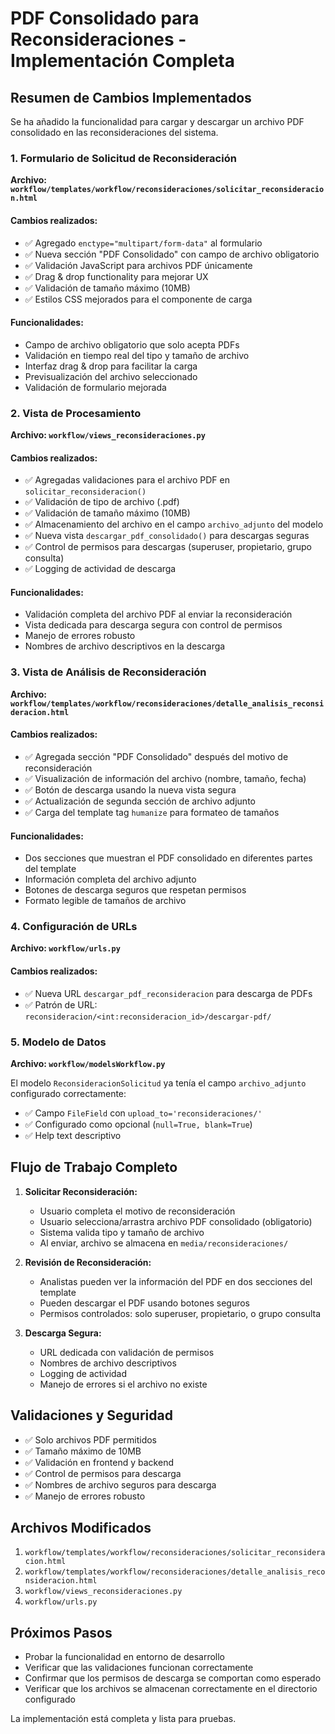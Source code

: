 # PDF Consolidado para Reconsideraciones - Implementación Completa

## Resumen de Cambios Implementados

Se ha añadido la funcionalidad para cargar y descargar un archivo PDF consolidado en las reconsideraciones del sistema.

### 1. Formulario de Solicitud de Reconsideración

**Archivo: `workflow/templates/workflow/reconsideraciones/solicitar_reconsideracion.html`**

#### Cambios realizados:

- ✅ Agregado `enctype="multipart/form-data"` al formulario
- ✅ Nueva sección "PDF Consolidado" con campo de archivo obligatorio
- ✅ Validación JavaScript para archivos PDF únicamente
- ✅ Drag & drop functionality para mejorar UX
- ✅ Validación de tamaño máximo (10MB)
- ✅ Estilos CSS mejorados para el componente de carga

#### Funcionalidades:

- Campo de archivo obligatorio que solo acepta PDFs
- Validación en tiempo real del tipo y tamaño de archivo
- Interfaz drag & drop para facilitar la carga
- Previsualización del archivo seleccionado
- Validación de formulario mejorada

### 2. Vista de Procesamiento

**Archivo: `workflow/views_reconsideraciones.py`**

#### Cambios realizados:

- ✅ Agregadas validaciones para el archivo PDF en `solicitar_reconsideracion()`
- ✅ Validación de tipo de archivo (.pdf)
- ✅ Validación de tamaño máximo (10MB)
- ✅ Almacenamiento del archivo en el campo `archivo_adjunto` del modelo
- ✅ Nueva vista `descargar_pdf_consolidado()` para descargas seguras
- ✅ Control de permisos para descargas (superuser, propietario, grupo consulta)
- ✅ Logging de actividad de descarga

#### Funcionalidades:

- Validación completa del archivo PDF al enviar la reconsideración
- Vista dedicada para descarga segura con control de permisos
- Manejo de errores robusto
- Nombres de archivo descriptivos en la descarga

### 3. Vista de Análisis de Reconsideración

**Archivo: `workflow/templates/workflow/reconsideraciones/detalle_analisis_reconsideracion.html`**

#### Cambios realizados:

- ✅ Agregada sección "PDF Consolidado" después del motivo de reconsideración
- ✅ Visualización de información del archivo (nombre, tamaño, fecha)
- ✅ Botón de descarga usando la nueva vista segura
- ✅ Actualización de segunda sección de archivo adjunto
- ✅ Carga del template tag `humanize` para formateo de tamaños

#### Funcionalidades:

- Dos secciones que muestran el PDF consolidado en diferentes partes del template
- Información completa del archivo adjunto
- Botones de descarga seguros que respetan permisos
- Formato legible de tamaños de archivo

### 4. Configuración de URLs

**Archivo: `workflow/urls.py`**

#### Cambios realizados:

- ✅ Nueva URL `descargar_pdf_reconsideracion` para descarga de PDFs
- ✅ Patrón de URL: `reconsideracion/<int:reconsideracion_id>/descargar-pdf/`

### 5. Modelo de Datos

**Archivo: `workflow/modelsWorkflow.py`**

El modelo `ReconsideracionSolicitud` ya tenía el campo `archivo_adjunto` configurado correctamente:

- ✅ Campo `FileField` con `upload_to='reconsideraciones/'`
- ✅ Configurado como opcional (`null=True, blank=True`)
- ✅ Help text descriptivo

## Flujo de Trabajo Completo

1. **Solicitar Reconsideración:**

   - Usuario completa el motivo de reconsideración
   - Usuario selecciona/arrastra archivo PDF consolidado (obligatorio)
   - Sistema valida tipo y tamaño de archivo
   - Al enviar, archivo se almacena en `media/reconsideraciones/`

2. **Revisión de Reconsideración:**

   - Analistas pueden ver la información del PDF en dos secciones del template
   - Pueden descargar el PDF usando botones seguros
   - Permisos controlados: solo superuser, propietario, o grupo consulta

3. **Descarga Segura:**
   - URL dedicada con validación de permisos
   - Nombres de archivo descriptivos
   - Logging de actividad
   - Manejo de errores si el archivo no existe

## Validaciones y Seguridad

- ✅ Solo archivos PDF permitidos
- ✅ Tamaño máximo de 10MB
- ✅ Validación en frontend y backend
- ✅ Control de permisos para descarga
- ✅ Nombres de archivo seguros para descarga
- ✅ Manejo de errores robusto

## Archivos Modificados

1. `workflow/templates/workflow/reconsideraciones/solicitar_reconsideracion.html`
2. `workflow/templates/workflow/reconsideraciones/detalle_analisis_reconsideracion.html`
3. `workflow/views_reconsideraciones.py`
4. `workflow/urls.py`

## Próximos Pasos

- Probar la funcionalidad en entorno de desarrollo
- Verificar que las validaciones funcionan correctamente
- Confirmar que los permisos de descarga se comportan como esperado
- Verificar que los archivos se almacenan correctamente en el directorio configurado

La implementación está completa y lista para pruebas.
